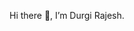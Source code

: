 Hi there 👋, I’m Durgi Rajesh.


<!---
durgirajesh/durgirajesh is a ✨ special ✨ repository because its `README.md` (this file) appears on your GitHub profile.
You can click the Preview link to take a look at your changes.
--->
